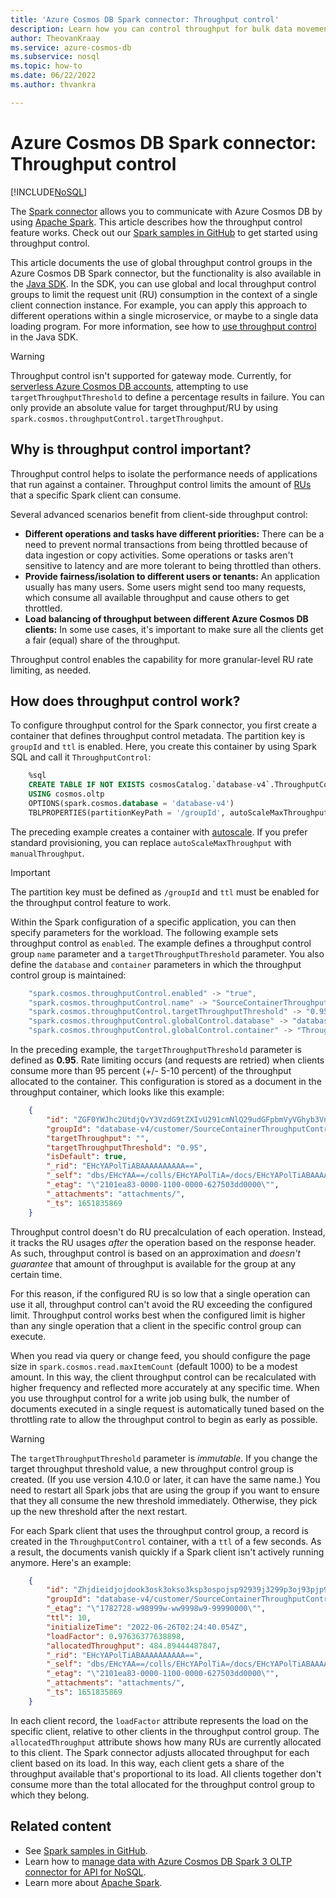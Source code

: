 ```yaml
---
title: 'Azure Cosmos DB Spark connector: Throughput control'
description: Learn how you can control throughput for bulk data movements in the Azure Cosmos DB Spark connector.
author: TheovanKraay
ms.service: azure-cosmos-db
ms.subservice: nosql
ms.topic: how-to
ms.date: 06/22/2022
ms.author: thvankra

---
```


# Azure Cosmos DB Spark connector: Throughput control
[!INCLUDE[NoSQL](../includes/appliesto-nosql.md)]

The [Spark connector](quickstart-spark.md) allows you to communicate with Azure Cosmos DB by using [Apache Spark](https://spark.apache.org/). This article describes how the throughput control feature works. Check out our [Spark samples in GitHub](https://github.com/Azure/azure-sdk-for-java/tree/main/sdk/cosmos/azure-cosmos-spark_3_2-12/Samples) to get started using throughput control.

This article documents the use of global throughput control groups in the Azure Cosmos DB Spark connector, but the functionality is also available in the [Java SDK](./sdk-java-v4.md). In the SDK, you can use global and local throughput control groups to limit the request unit (RU) consumption in the context of a single client connection instance. For example, you can apply this approach to different operations within a single microservice, or maybe to a single data loading program. For more information, see how to [use throughput control](quickstart-java.md) in the Java SDK.

> [!WARNING]
> Throughput control isn't supported for gateway mode. Currently, for [serverless Azure Cosmos DB accounts](../serverless.md), attempting to use `targetThroughputThreshold` to define a percentage results in failure. You can only provide an absolute value for target throughput/RU by using `spark.cosmos.throughputControl.targetThroughput`.

## Why is throughput control important?

 Throughput control helps to isolate the performance needs of applications that run against a container. Throughput control limits the amount of [RUs](../request-units.md) that a specific Spark client can consume.

Several advanced scenarios benefit from client-side throughput control:

- **Different operations and tasks have different priorities:** There can be a need to prevent normal transactions from being throttled because of data ingestion or copy activities. Some operations or tasks aren't sensitive to latency and are more tolerant to being throttled than others.
- **Provide fairness/isolation to different users or tenants:** An application usually has many users. Some users might send too many requests, which consume all available throughput and cause others to get throttled.
- **Load balancing of throughput between different Azure Cosmos DB clients:** In some use cases, it's important to make sure all the clients get a fair (equal) share of the throughput.

Throughput control enables the capability for more granular-level RU rate limiting, as needed.

## How does throughput control work?

To configure throughput control for the Spark connector, you first create a container that defines throughput control metadata. The partition key is `groupId` and `ttl` is enabled. Here, you create this container by using Spark SQL and call it `ThroughputControl`:

```sql
    %sql
    CREATE TABLE IF NOT EXISTS cosmosCatalog.`database-v4`.ThroughputControl 
    USING cosmos.oltp
    OPTIONS(spark.cosmos.database = 'database-v4')
    TBLPROPERTIES(partitionKeyPath = '/groupId', autoScaleMaxThroughput = '4000', indexingPolicy = 'AllProperties', defaultTtlInSeconds = '-1');
```

The preceding example creates a container with [autoscale](../provision-throughput-autoscale.md). If you prefer standard provisioning, you can replace `autoScaleMaxThroughput` with `manualThroughput`.

> [!IMPORTANT]
> The partition key must be defined as `/groupId` and `ttl` must be enabled for the throughput control feature to work.

Within the Spark configuration of a specific application, you can then specify parameters for the workload. The following example sets throughput control as `enabled`. The example defines a throughput control group `name` parameter and a `targetThroughputThreshold` parameter. You also define the `database` and `container` parameters in which the throughput control group is maintained:

```scala
    "spark.cosmos.throughputControl.enabled" -> "true",
    "spark.cosmos.throughputControl.name" -> "SourceContainerThroughputControl",
    "spark.cosmos.throughputControl.targetThroughputThreshold" -> "0.95", 
    "spark.cosmos.throughputControl.globalControl.database" -> "database-v4", 
    "spark.cosmos.throughputControl.globalControl.container" -> "ThroughputControl"
```

In the preceding example, the `targetThroughputThreshold` parameter is defined as **0.95**. Rate limiting occurs (and requests are retried) when clients consume more than 95 percent (+/- 5-10 percent) of the throughput allocated to the container. This configuration is stored as a document in the throughput container, which looks like this example:

```json
    {
        "id": "ZGF0YWJhc2UtdjQvY3VzdG9tZXIvU291cmNlQ29udGFpbmVyVGhyb3VnaHB1dENvbnRyb2w.info",
        "groupId": "database-v4/customer/SourceContainerThroughputControl.config",
        "targetThroughput": "",
        "targetThroughputThreshold": "0.95",
        "isDefault": true,
        "_rid": "EHcYAPolTiABAAAAAAAAAA==",
        "_self": "dbs/EHcYAA==/colls/EHcYAPolTiA=/docs/EHcYAPolTiABAAAAAAAAAA==/",
        "_etag": "\"2101ea83-0000-1100-0000-627503dd0000\"",
        "_attachments": "attachments/",
        "_ts": 1651835869
    }
```

Throughput control doesn't do RU precalculation of each operation. Instead, it tracks the RU usages *after* the operation based on the response header. As such, throughput control is based on an approximation and *doesn't guarantee* that amount of throughput is available for the group at any certain time.

For this reason, if the configured RU is so low that a single operation can use it all, throughput control can't avoid the RU exceeding the configured limit. Throughput control works best when the configured limit is higher than any single operation that a client in the specific control group can execute.

When you read via query or change feed, you should configure the page size in `spark.cosmos.read.maxItemCount` (default 1000) to be a modest amount. In this way, the client throughput control can be recalculated with higher frequency and reflected more accurately at any specific time. When you use throughput control for a write job using bulk, the number of documents executed in a single request is automatically tuned based on the throttling rate to allow the throughput control to begin as early as possible.

> [!WARNING]
> The `targetThroughputThreshold` parameter is *immutable*. If you change the target throughput threshold value, a new throughput control group is created. (If you use version 4.10.0 or later, it can have the same name.) You need to restart all Spark jobs that are using the group if you want to ensure that they all consume the new threshold immediately. Otherwise, they pick up the new threshold after the next restart.

For each Spark client that uses the throughput control group, a record is created in the `ThroughputControl` container, with a `ttl` of a few seconds. As a result, the documents vanish quickly if a Spark client isn't actively running anymore. Here's an example:

```json
    {
        "id": "Zhjdieidjojdook3osk3okso3ksp3ospojsp92939j3299p3oj93pjp93jsps939pkp9ks39kp9339skp",
        "groupId": "database-v4/customer/SourceContainerThroughputControl.config",
        "_etag": "\"1782728-w98999w-ww9998w9-99990000\"",
        "ttl": 10,
        "initializeTime": "2022-06-26T02:24:40.054Z",
        "loadFactor": 0.97636377638898,
        "allocatedThroughput": 484.89444487847,
        "_rid": "EHcYAPolTiABAAAAAAAAAA==",
        "_self": "dbs/EHcYAA==/colls/EHcYAPolTiA=/docs/EHcYAPolTiABAAAAAAAAAA==/",
        "_etag": "\"2101ea83-0000-1100-0000-627503dd0000\"",
        "_attachments": "attachments/",
        "_ts": 1651835869
    }
```

In each client record, the `loadFactor` attribute represents the load on the specific client, relative to other clients in the throughput control group. The `allocatedThroughput` attribute shows how many RUs are currently allocated to this client. The Spark connector adjusts allocated throughput for each client based on its load. In this way, each client gets a share of the throughput available that's proportional to its load. All clients together don't consume more than the total allocated for the throughput control group to which they belong.

## Related content

* See [Spark samples in GitHub](https://github.com/Azure/azure-sdk-for-java/tree/main/sdk/cosmos/azure-cosmos-spark_3_2-12/Samples).
* Learn how to [manage data with Azure Cosmos DB Spark 3 OLTP connector for API for NoSQL](quickstart-spark.md).
* Learn more about [Apache Spark](https://spark.apache.org/).
